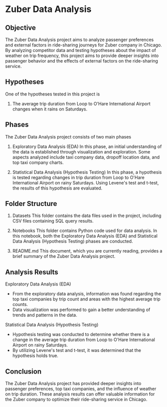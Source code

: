 # Zuber Data Analysis

## Objective

The Zuber Data Analysis project aims to analyze passenger preferences and external factors in ride-sharing journeys for Zuber company in Chicago. By analyzing competitor data and testing hypotheses about the impact of weather on trip frequency, this project aims to provide deeper insights into passenger behavior and the effects of external factors on the ride-sharing service.

## Hypotheses

One of the hypotheses tested in this project is

1. The average trip duration from Loop to O'Hare International Airport changes when it rains on Saturdays.

## Phases

The Zuber Data Analysis project consists of two main phases

1. Exploratory Data Analysis (EDA) In this phase, an initial understanding of the data is established through visualization and exploration. Some aspects analyzed include taxi company data, dropoff location data, and top taxi company charts.

2. Statistical Data Analysis (Hypothesis Testing) In this phase, a hypothesis is tested regarding changes in trip duration from Loop to O'Hare International Airport on rainy Saturdays. Using Levene's test and t-test, the results of this hypothesis are evaluated.

## Folder Structure

1. Datasets This folder contains the data files used in the project, including CSV files containing SQL query results.

2. Notebooks This folder contains Python code used for data analysis. In this notebook, both the Exploratory Data Analysis (EDA) and Statistical Data Analysis (Hypothesis Testing) phases are conducted.

3. README.md This document, which you are currently reading, provides a brief summary of the Zuber Data Analysis project.

## Analysis Results

Exploratory Data Analysis (EDA)

- From the exploratory data analysis, information was found regarding the top taxi companies by trip count and areas with the highest average trip counts.
- Data visualization was performed to gain a better understanding of trends and patterns in the data.

Statistical Data Analysis (Hypothesis Testing)

- Hypothesis testing was conducted to determine whether there is a change in the average trip duration from Loop to O'Hare International Airport on rainy Saturdays.
- By utilizing Levene's test and t-test, it was determined that the hypothesis holds true.

## Conclusion

The Zuber Data Analysis project has provided deeper insights into passenger preferences, top taxi companies, and the influence of weather on trip duration. These analysis results can offer valuable information for the Zuber company to optimize their ride-sharing service in Chicago.
